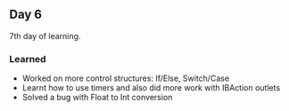 ## Day 6

7th day of learning.

### Learned

- Worked on more control structures: If/Else, Switch/Case
- Learnt how to use timers and also did more work with IBAction outlets
- Solved a bug with Float to Int conversion
